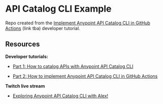 # API Catalog CLI Example

Repo created from the [Implement Anypoint API Catalog CLI in GitHub Actions]() (link tba) developer tutorial.

## Resources

**Developer tutorials:**

- [Part 1: How to catalog APIs with Anypoint API Catalog CLI](https://developer.mulesoft.com/tutorials-and-howtos/how-to-catalog-apis-with-anypoint-api-catalog-cli/)

- [Part 2: How to implement Anypoint API Catalog CLI in GitHub Actions](https://developer.mulesoft.com/tutorials-and-howtos/how-to-implement-anypoint-api-catalog-cli-github-actions/)

**Twitch live stream**

- [Exploring Anypoint API Catalog CLI with Alex!](https://www.twitch.tv/videos/1653747014)
